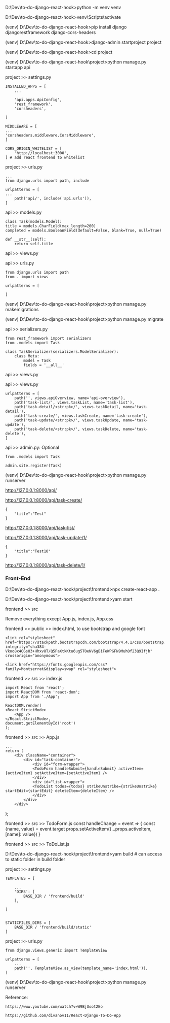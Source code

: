 D:\Dev\to-do-django-react-hook>python -m venv venv

D:\Dev\to-do-django-react-hook>venv\Scripts\activate

(venv) D:\Dev\to-do-django-react-hook>pip install django djangorestframework django-cors-headers

(venv) D:\Dev\to-do-django-react-hook>django-admin startproject project

(venv) D:\Dev\to-do-django-react-hook>cd project

(venv) D:\Dev\to-do-django-react-hook\project>python manage.py startapp api


project >> settings.py

    INSTALLED_APPS = [
        ...

        'api.apps.ApiConfig',
        'rest_framework',
        'corsheaders',

    ]

    MIDDLEWARE = [
    ...
    'corsheaders.middleware.CorsMiddleware',
    ]

    CORS_ORIGIN_WHITELIST = [
        'http://localhost:3000',
    ] # add react frontend to whitelist


project >> urls.py

    ...
    from django.urls import path, include

    urlpatterns = [
    ...
        path('api/', include('api.urls')),
    ]

api >> models.py

    class Task(models.Model):
    title = models.CharField(max_length=200)
    completed = models.BooleanField(default=False, blank=True, null=True)

    def __str__(self):
        return self.title

api >> views.py

api >> urls.py

    from django.urls import path
    from . import views

    urlpatterns = [

    ]

(venv) D:\Dev\to-do-django-react-hook\project>python manage.py makemigrations

(venv) D:\Dev\to-do-django-react-hook\project>python manage.py migrate

api >> serializers.py

    from rest_framework import serializers
    from .models import Task

    class TaskSerializer(serializers.ModelSerializer):
        class Meta:
            model = Task
            fields = '__all__'

api >> views.py

api >> views.py

    urlpatterns = [
        path('', views.apiOverview, name='api-overview'),
        path('task-list/', views.taskList, name='task-list'),
        path('task-detail/<str:pk>/', views.taskDetail, name='task-detail'),
        path('task-create/', views.taskCreate, name='task-create'),
        path('task-update/<str:pk>/', views.taskUpdate, name='task-update'),
        path('task-delete/<str:pk>/', views.taskDelete, name='task-delete'),
    ]

api >> admin.py: Optional

    from .models import Task

    admin.site.register(Task)


(venv) D:\Dev\to-do-django-react-hook\project>python manage.py runserver


http://127.0.0.1:8000/api/

http://127.0.0.1:8000/api/task-create/

    {
        "title":"Test"
    }

http://127.0.0.1:8000/api/task-list/

http://127.0.0.1:8000/api/task-update/1/

    {
        "title":"Test10"
    }

http://127.0.0.1:8000/api/task-delete/1/


### Front-End

D:\Dev\to-do-django-react-hook\project\frontend>npx create-react-app .

D:\Dev\to-do-django-react-hook\project\frontend>yarn start

frontend >> src

Remove everything except App.js, index.js, App.css

frontend >> public >> index.html, to use bootstrap and google font

    <link rel="stylesheet" href="https://stackpath.bootstrapcdn.com/bootstrap/4.4.1/css/bootstrap.min.css" integrity="sha384-Vkoo8x4CGsO3+Hhxv8T/Q5PaXtkKtu6ug5TOeNV6gBiFeWPGFN9MuhOf23Q9Ifjh" crossorigin="anonymous">

    <link href="https://fonts.googleapis.com/css?family=Montserrat&display=swap" rel="stylesheet">

frontend >> src >> index.js

    import React from 'react';
    import ReactDOM from 'react-dom';
    import App from './App';

    ReactDOM.render(
    <React.StrictMode>
        <App />
    </React.StrictMode>,
    document.getElementById('root')
    );


frontend >> src >> App.js

    ...
    return (
        <div className="container">
            <div id="task-container">
                <div id="form-wrapper">
                <TodoForm handleSubmit={handleSubmit} activeItem={activeItem} setActiveItem={setActiveItem} />
                </div>
                <div id="list-wrapper">
                <TodoList todos={todos} strikeUnstrike={strikeUnstrike} startEdit={startEdit} deleteItem={deleteItem} />
                </div>
            </div>
        </div>
  );

frontend >> src >> TodoForm.js
    const handleChange = event => {
        const {name, value} = event.target
        props.setActiveItem({...props.activeItem, [name]: value})
    }

frontend >> src >> ToDoList.js

D:\Dev\to-do-django-react-hook\project\frontend>yarn build # can access to static folder in build folder

project >> settings.py

    TEMPLATES = [

        ...
        'DIRS': [
            BASE_DIR / 'frontend/build'
        ],

    ]


    STATICFILES_DIRS = [
        BASE_DIR / 'frontend/build/static'
    ]

project >> urls.py


    from django.views.generic import TemplateView

    urlpatterns = [
        ...
        path('', TemplateView.as_view(template_name='index.html')),
    ]


(venv) D:\Dev\to-do-django-react-hook\project>python manage.py runserver



Reference:

    https://www.youtube.com/watch?v=W9BjUoot2Eo

    https://github.com/divanov11/React-Django-To-Do-App


